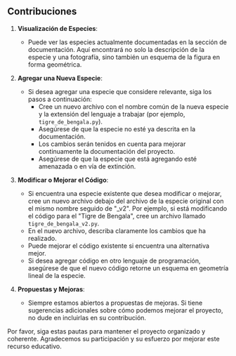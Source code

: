 ## Contribuciones

1. **Visualización de Especies**:
   - Puede ver las especies actualmente documentadas en la sección de documentación. Aquí encontrará no solo la descripción de la especie y una fotografía, sino también un esquema de la figura en forma geométrica.

2. **Agregar una Nueva Especie**:
   - Si desea agregar una especie que considere relevante, siga los pasos a continuación:
     - Cree un nuevo archivo con el nombre común de la nueva especie y la extensión del lenguaje a trabajar (por ejemplo, `tigre_de_bengala.py`).
     - Asegúrese de que la especie no esté ya descrita en la documentación.
     - Los cambios serán tenidos en cuenta para mejorar continuamente la documentación del proyecto.
     - Asegúrese de que la especie que está agregando esté amenazada o en vía de extinción.

3. **Modificar o Mejorar el Código**:
   - Si encuentra una especie existente que desea modificar o mejorar, cree un nuevo archivo debajo del archivo de la especie original con el mismo nombre seguido de "_v2". Por ejemplo, si está modificando el código para el "Tigre de Bengala", cree un archivo llamado `tigre_de_bengala_v2.py`.
   - En el nuevo archivo, describa claramente los cambios que ha realizado.
   - Puede mejorar el código existente si encuentra una alternativa mejor.
   - Si desea agregar código en otro lenguaje de programación, asegúrese de que el nuevo código retorne un esquema en geometría lineal de la especie.

4. **Propuestas y Mejoras**:
   - Siempre estamos abiertos a propuestas de mejoras. Si tiene sugerencias adicionales sobre cómo podemos mejorar el proyecto, no dude en incluirlas en su contribución.

Por favor, siga estas pautas para mantener el proyecto organizado y coherente. Agradecemos su participación y su esfuerzo por mejorar este recurso educativo.
